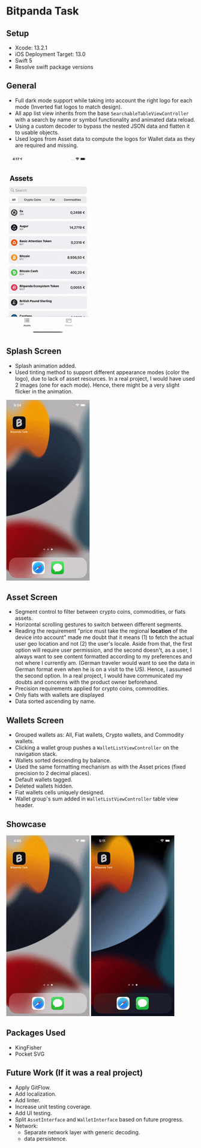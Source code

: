 # Bitpanda Task

## Setup 

 - Xcode: 13.2.1 
 - iOS Deployment Target: 13.0  
 - Swift 5
 - Resolve swift package versions

## General

- Full dark mode support while taking into account the right logo for each mode (Inverted fiat logos to match design).
- All app list view inherits from the base `SearchableTableViewController` with a search by name or symbol functionality and animated data reload.
- Using a custom decoder to bypass the nested JSON data and flatten it to usable objects.
- Used logos from Asset data to compute the logos for Wallet data as they are required and missing.

![Apperance Support](https://github.com/eldesouky/Bitpanda-Task/blob/master/Readme%20Gifs/apperance_support.gif)

## Splash Screen

- Splash animation added.
- Used tinting method to support different appearance modes (color the logo), due to lack of asset resources. In a real project, I would have used 2 images (one for each mode). Hence, there might be a very slight flicker in the animation.

![Splash Screen](https://github.com/eldesouky/Bitpanda-Task/blob/master/Readme%20Gifs/splash.gif) 

## Asset Screen

- Segment control to filter between crypto coins, commodities, or fiats assets.
- Horizontal scrolling gestures to switch between different segments.
- Reading the requirement "price must take the regional **location** of the device into account" made me doubt that it means (1) to fetch the actual user geo location and not (2) the user's locale. Aside from that, the first option will require user permission, and the second doesn't, as a user, I always want to see content formatted according to my preferences and not where I currently am. (German traveler would want to see the data in German format even when he is on a visit to the US). Hence, I assumed the second option. In a real project, I would have communicated my doubts and concerns with the product owner beforehand.
- Precision requirements applied for crypto coins, commodities.
- Only fiats with wallets are displayed
- Data sorted ascending by name.

## Wallets Screen

- Grouped wallets as: All, Fiat wallets, Crypto wallets, and Commodity wallets.
- Clicking a wallet group pushes a `WalletListViewController` on the navigation stack.
- Wallets sorted descending by balance.
- Used the same formatting mechanism as with the Asset prices (fixed precision to 2 decimal places).
- Default wallets tagged.
- Deleted wallets hidden.
- Fiat wallets cells uniquely designed. 
- Wallet group's sum added in `WalletListViewController` table view header.

## Showcase

![Light Mode](https://github.com/eldesouky/Bitpanda-Task/blob/master/Readme%20Gifs/light_mode.gif)
![Dark Mode](https://github.com/eldesouky/Bitpanda-Task/blob/master/Readme%20Gifs/dark_mode.gif)


## Packages Used
 - KingFisher
 - Pocket SVG

## Future Work (If it was a real project)

- Apply GitFlow.
- Add localization.
- Add linter.
- Increase unit testing coverage.
- Add UI testing.
- Split `AssetInterface` and `WalletInterface` based on future progress.
- Network:
  - Separate network layer with generic decoding.
  - data persistence.
